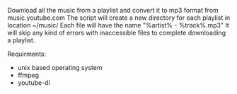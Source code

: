 Download all the music from a playlist and convert it to mp3 format from music.youtube.com
The script will create a new directory for each playlist in location ~/music/
Each file will have the name "%artist% - %track%.mp3"
It will skip any kind of errors with inaccessible files to complete downloading a playlist.

Requirments: 
- unix based operating system
- ffmpeg
- youtube-dl